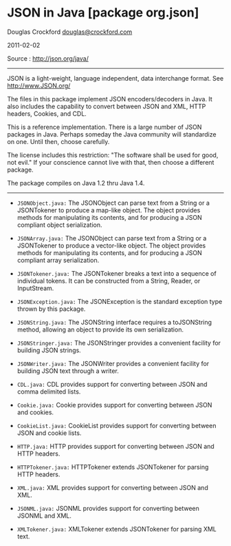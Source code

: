 JSON in Java [package org.json]
===============================

Douglas Crockford
douglas@crockford.com

2011-02-02

Source : http://json.org/java/

********************************

JSON is a light-weight, language independent, data interchange format.
See http://www.JSON.org/

The files in this package implement JSON encoders/decoders in Java.
It also includes the capability to convert between JSON and XML, HTTP
headers, Cookies, and CDL.

This is a reference implementation. There is a large number of JSON packages
in Java. Perhaps someday the Java community will standardize on one. Until
then, choose carefully.

The license includes this restriction: "The software shall be used for good,
not evil." If your conscience cannot live with that, then choose a different
package.

The package compiles on Java 1.2 thru Java 1.4.

********************************************************************************

* `JSONObject.java:` The JSONObject can parse text from a String or a JSONTokener
to produce a map-like object. The object provides methods for manipulating its
contents, and for producing a JSON compliant object serialization.

* `JSONArray.java:` The JSONObject can parse text from a String or a JSONTokener
to produce a vector-like object. The object provides methods for manipulating
its contents, and for producing a JSON compliant array serialization.

* `JSONTokener.java:` The JSONTokener breaks a text into a sequence of individual
tokens. It can be constructed from a String, Reader, or InputStream.

* `JSONException.java:` The JSONException is the standard exception type thrown
by this package.


* `JSONString.java:` The JSONString interface requires a toJSONString method,
allowing an object to provide its own serialization.

* `JSONStringer.java:` The JSONStringer provides a convenient facility for
building JSON strings.

* `JSONWriter.java:` The JSONWriter provides a convenient facility for building
JSON text through a writer.

* `CDL.java:` CDL provides support for converting between JSON and comma
delimited lists.

* `Cookie.java:` Cookie provides support for converting between JSON and cookies.

* `CookieList.java:` CookieList provides support for converting between JSON and
cookie lists.

* `HTTP.java:` HTTP provides support for converting between JSON and HTTP headers.

* `HTTPTokener.java:` HTTPTokener extends JSONTokener for parsing HTTP headers.

* `XML.java:` XML provides support for converting between JSON and XML.

* `JSONML.java:` JSONML provides support for converting between JSONML and XML.

* `XMLTokener.java:` XMLTokener extends JSONTokener for parsing XML text.
